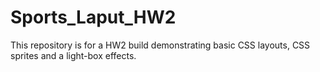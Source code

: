 # Sports_Laput_HW2
This repository is for a HW2 build demonstrating basic CSS layouts, CSS sprites and a light-box effects.
